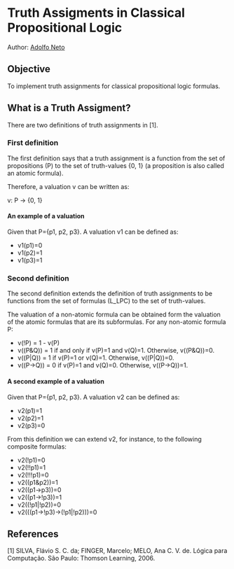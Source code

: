 Truth Assigments in Classical Propositional Logic
=================================================


Author: [Adolfo Neto](http://twitter.com/adolfont)


Objective
---------

To implement truth assignments for classical propositional logic formulas.


What is a Truth Assigment?
--------------------------

There are two definitions of truth assignments in [1]. 

### First definition

The first definition says that a truth assignment is a function from the set of propositions (P)
to the set of truth-values {0, 1} (a proposition is also called an atomic formula).

Therefore, a valuation v can be written as:

v: P -> {0, 1}

#### An example of a valuation

Given that P={p1, p2, p3}. A valuation v1 can be defined as:

- v1(p1)=0
- v1(p2)=1
- v1(p3)=1

### Second definition

The second definition extends the definition of truth assignments to be functions from the set of formulas (L_LPC)
to the set of truth-values.

The valuation of a non-atomic formula can be obtained form the valuation of the atomic formulas that are its 
subformulas. For any non-atomic formula P:

- v(!P) = 1 - v(P)
- v((P&Q)) = 1 if and only if v(P)=1 and v(Q)=1. Otherwise, v((P&Q))=0.
- v((P|Q)) = 1 if v(P)=1 or v(Q)=1. Otherwise, v((P|Q))=0.
- v((P->Q)) = 0 if v(P)=1 and v(Q)=0. Otherwise, v((P->Q))=1.


#### A second example of a valuation

Given that P={p1, p2, p3}. A valuation v2 can be defined as:

- v2(p1)=1
- v2(p2)=1
- v2(p3)=0

From this definition we can extend v2, for instance, to the following composite formulas:

- v2(!p1)=0
- v2(!!p1)=1
- v2(!!!p1)=0
- v2((p1&p2))=1
- v2((p1->p3))=0
- v2((p1->!p3))=1
- v2((!p1|!p2))=0
- v2(((p1->!p3)->(!p1|!p2)))=0


References
----------

[1] SILVA, Flávio S. C. da; FINGER, Marcelo; MELO, Ana C. V. de. Lógica para Computação. São Paulo: Thomson Learning, 
2006.



